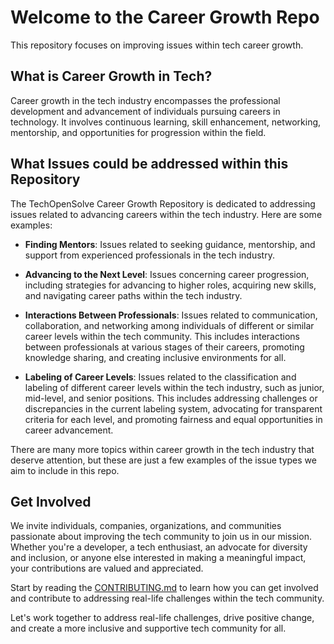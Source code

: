 # Welcome to the Career Growth Repo

This repository focuses on improving issues within tech career growth.

## What is Career Growth in Tech?

Career growth in the tech industry encompasses the professional development and advancement of individuals pursuing careers in technology. It involves continuous learning, skill enhancement, networking, mentorship, and opportunities for progression within the field.

## What Issues could be addressed within this Repository

The TechOpenSolve Career Growth Repository is dedicated to addressing issues related to advancing careers within the tech industry. Here are some examples:

- **Finding Mentors**: Issues related to seeking guidance, mentorship, and support from experienced professionals in the tech industry.

- **Advancing to the Next Level**: Issues concerning career progression, including strategies for advancing to higher roles, acquiring new skills, and navigating career paths within the tech industry.

- **Interactions Between Professionals**: Issues related to communication, collaboration, and networking among individuals of different or similar career levels within the tech community. This includes interactions between professionals at various stages of their careers, promoting knowledge sharing, and creating inclusive environments for all.

- **Labeling of Career Levels**: Issues related to the classification and labeling of different career levels within the tech industry, such as junior, mid-level, and senior positions. This includes addressing challenges or discrepancies in the current labeling system, advocating for transparent criteria for each level, and promoting fairness and equal opportunities in career advancement.

<!-- to be added to work environment -->
<!-- - **Work-Life Balance**: Issues concerning maintaining a healthy work-life balance while pursuing a career in the tech industry. This includes strategies for managing workload, avoiding burnout, and prioritizing personal well-being. -->

There are many more topics within career growth in the tech industry that deserve attention, but these are just a few examples of the issue types we aim to include in this repo.

## Get Involved
We invite individuals, companies, organizations, and communities passionate about improving the tech community to join us in our mission. Whether you're a developer, a tech enthusiast, an advocate for diversity and inclusion, or anyone else interested in making a meaningful impact, your contributions are valued and appreciated.

Start by reading the [CONTRIBUTING.md](CONTRIBUTING.md) to learn how you can get involved and contribute to addressing real-life challenges within the tech community.

Let's work together to address real-life challenges, drive positive change, and create a more inclusive and supportive tech community for all.